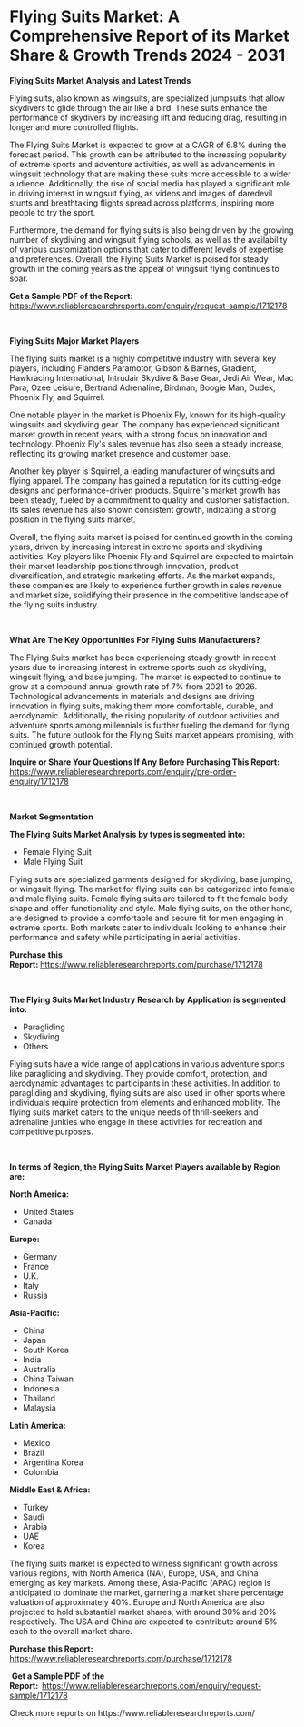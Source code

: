 <p><h1>Flying Suits Market: A Comprehensive Report of its Market Share & Growth Trends 2024 - 2031</h1></p><p><strong>Flying Suits Market Analysis and Latest Trends</strong></p>
<p><p>Flying suits, also known as wingsuits, are specialized jumpsuits that allow skydivers to glide through the air like a bird. These suits enhance the performance of skydivers by increasing lift and reducing drag, resulting in longer and more controlled flights.</p><p>The Flying Suits Market is expected to grow at a CAGR of 6.8% during the forecast period. This growth can be attributed to the increasing popularity of extreme sports and adventure activities, as well as advancements in wingsuit technology that are making these suits more accessible to a wider audience. Additionally, the rise of social media has played a significant role in driving interest in wingsuit flying, as videos and images of daredevil stunts and breathtaking flights spread across platforms, inspiring more people to try the sport.</p><p>Furthermore, the demand for flying suits is also being driven by the growing number of skydiving and wingsuit flying schools, as well as the availability of various customization options that cater to different levels of expertise and preferences. Overall, the Flying Suits Market is poised for steady growth in the coming years as the appeal of wingsuit flying continues to soar.</p></p>
<p><strong>Get a Sample PDF of the Report:&nbsp;</strong> <a href="https://www.reliableresearchreports.com/enquiry/request-sample/1712178">https://www.reliableresearchreports.com/enquiry/request-sample/1712178</a></p>
<p>&nbsp;</p>
<p><strong>Flying Suits Major Market Players</strong></p>
<p><p>The flying suits market is a highly competitive industry with several key players, including Flanders Paramotor, Gibson & Barnes, Gradient, Hawkracing International, Intrudair Skydive & Base Gear, Jedi Air Wear, Mac Para, Ozee Leisure, Bertrand Adrenaline, Birdman, Boogie Man, Dudek, Phoenix Fly, and Squirrel.</p><p>One notable player in the market is Phoenix Fly, known for its high-quality wingsuits and skydiving gear. The company has experienced significant market growth in recent years, with a strong focus on innovation and technology. Phoenix Fly's sales revenue has also seen a steady increase, reflecting its growing market presence and customer base.</p><p>Another key player is Squirrel, a leading manufacturer of wingsuits and flying apparel. The company has gained a reputation for its cutting-edge designs and performance-driven products. Squirrel's market growth has been steady, fueled by a commitment to quality and customer satisfaction. Its sales revenue has also shown consistent growth, indicating a strong position in the flying suits market.</p><p>Overall, the flying suits market is poised for continued growth in the coming years, driven by increasing interest in extreme sports and skydiving activities. Key players like Phoenix Fly and Squirrel are expected to maintain their market leadership positions through innovation, product diversification, and strategic marketing efforts. As the market expands, these companies are likely to experience further growth in sales revenue and market size, solidifying their presence in the competitive landscape of the flying suits industry.</p></p>
<p>&nbsp;</p>
<p><strong>What Are The Key Opportunities For Flying Suits Manufacturers?</strong></p>
<p><p>The Flying Suits market has been experiencing steady growth in recent years due to increasing interest in extreme sports such as skydiving, wingsuit flying, and base jumping. The market is expected to continue to grow at a compound annual growth rate of 7% from 2021 to 2026. Technological advancements in materials and designs are driving innovation in flying suits, making them more comfortable, durable, and aerodynamic. Additionally, the rising popularity of outdoor activities and adventure sports among millennials is further fueling the demand for flying suits. The future outlook for the Flying Suits market appears promising, with continued growth potential.</p></p>
<p><strong>Inquire or Share Your Questions If Any Before Purchasing This Report:</strong> <a href="https://www.reliableresearchreports.com/enquiry/pre-order-enquiry/1712178">https://www.reliableresearchreports.com/enquiry/pre-order-enquiry/1712178</a></p>
<p>&nbsp;</p>
<p><strong>Market Segmentation</strong></p>
<p><strong>The Flying Suits Market Analysis by types is segmented into:</strong></p>
<p><ul><li>Female Flying Suit</li><li>Male Flying Suit</li></ul></p>
<p><p>Flying suits are specialized garments designed for skydiving, base jumping, or wingsuit flying. The market for flying suits can be categorized into female and male flying suits. Female flying suits are tailored to fit the female body shape and offer functionality and style. Male flying suits, on the other hand, are designed to provide a comfortable and secure fit for men engaging in extreme sports. Both markets cater to individuals looking to enhance their performance and safety while participating in aerial activities.</p></p>
<p><strong>Purchase this Report:&nbsp;</strong><a href="https://www.reliableresearchreports.com/purchase/1712178">https://www.reliableresearchreports.com/purchase/1712178</a></p>
<p>&nbsp;</p>
<p><strong>The Flying Suits Market Industry Research by Application is segmented into:</strong></p>
<p><ul><li>Paragliding</li><li>Skydiving</li><li>Others</li></ul></p>
<p><p>Flying suits have a wide range of applications in various adventure sports like paragliding and skydiving. They provide comfort, protection, and aerodynamic advantages to participants in these activities. In addition to paragliding and skydiving, flying suits are also used in other sports where individuals require protection from elements and enhanced mobility. The flying suits market caters to the unique needs of thrill-seekers and adrenaline junkies who engage in these activities for recreation and competitive purposes.</p></p>
<p>&nbsp;</p>
<p><strong>In terms of Region, the Flying Suits Market Players available by Region are:</strong></p>
<p>
    <p> <strong> North America: </strong>
        <ul>
            <li>United States</li>
            <li>Canada</li>
        </ul>
        </p> 
    <p> <strong> Europe: </strong>
        <ul>
            <li>Germany</li>
            <li>France</li>
            <li>U.K.</li>
            <li>Italy</li>
            <li>Russia</li>
        </ul>
        </p> 
    <p> <strong> Asia-Pacific: </strong>
        <ul>
            <li>China</li>
            <li>Japan</li>
            <li>South Korea</li>
            <li>India</li>
            <li>Australia</li>
            <li>China Taiwan</li>
            <li>Indonesia</li>
            <li>Thailand</li>
            <li>Malaysia</li>
        </ul>
        </p> 
    <p> <strong> Latin America: </strong>
        <ul>
            <li>Mexico</li>
            <li>Brazil</li>
            <li>Argentina Korea</li>
            <li>Colombia</li>
        </ul>
        </p> 
    <p> <strong> Middle East & Africa: </strong>
        <ul>
            <li>Turkey</li>
            <li>Saudi</li>
            <li>Arabia</li>
            <li>UAE</li>
            <li>Korea</li>
        </ul>
    </p>
    </p>
<p><p>The flying suits market is expected to witness significant growth across various regions, with North America (NA), Europe, USA, and China emerging as key markets. Among these, Asia-Pacific (APAC) region is anticipated to dominate the market, garnering a market share percentage valuation of approximately 40%. Europe and North America are also projected to hold substantial market shares, with around 30% and 20% respectively. The USA and China are expected to contribute around 5% each to the overall market share.</p></p>
<p><strong>Purchase this Report: </strong><a href="https://www.reliableresearchreports.com/purchase/1712178">https://www.reliableresearchreports.com/purchase/1712178</a></p>
<p>&nbsp;<strong>Get a Sample PDF of the Report:&nbsp;&nbsp;</strong><a href="https://www.reliableresearchreports.com/enquiry/request-sample/1712178">https://www.reliableresearchreports.com/enquiry/request-sample/1712178</a></p>
<p><strong></strong></p>
<p>Check more reports on https://www.reliableresearchreports.com/</p>